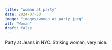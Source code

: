 ```yaml
---
title: "woman at party"
date: 2024-07-30
image: "images/woman_at_party.jpeg"
alt: "Woman"
draft: false
---
```


Party at Jeans in NYC. Striking woman, very nice. 